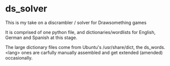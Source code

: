 # ds_solver
This is my take on a discrambler / solver for Drawsomething games

It is comprised of one python file, and dictionaries/wordlists for English, German and Spanish at this stage.

The large dictionary files come from Ubuntu's /usr/share/dict, the ds_words.\<lang\> ones are carfully manually assembled and get extended (amended) occasionally.

